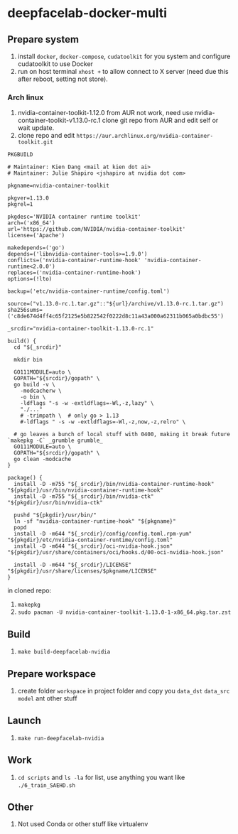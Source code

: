 # deepfacelab-docker-multi
## Prepare system
1. install `docker`, `docker-compose`, `cudatoolkit` for you system and configure cudatoolkit to use Docker
2. run on host terminal `xhost +` to allow connect to X server (need due this after reboot, setting not store).
### Arch linux
1. nvidia-container-toolkit-1.12.0 from AUR not work, need use nvidia-container-toolkit-v1.13.0-rc.1 clone git repo from AUR and edit self or wait update. 
2. clone repo and edit `https://aur.archlinux.org/nvidia-container-toolkit.git`

`PKGBUILD`
```
# Maintainer: Kien Dang <mail at kien dot ai>
# Maintainer: Julie Shapiro <jshapiro at nvidia dot com>

pkgname=nvidia-container-toolkit

pkgver=1.13.0
pkgrel=1

pkgdesc='NVIDIA container runtime toolkit'
arch=('x86_64')
url='https://github.com/NVIDIA/nvidia-container-toolkit'
license=('Apache')

makedepends=('go')
depends=('libnvidia-container-tools>=1.9.0')
conflicts=('nvidia-container-runtime-hook' 'nvidia-container-runtime<2.0.0')
replaces=('nvidia-container-runtime-hook')
options=(!lto)

backup=('etc/nvidia-container-runtime/config.toml')

source=("v1.13.0-rc.1.tar.gz"::"${url}/archive/v1.13.0-rc.1.tar.gz")
sha256sums=('c8de674d4ff4c65f2125e5b822542f0222d8c11a43a000a62311b065a0bdbc55')

_srcdir="nvidia-container-toolkit-1.13.0-rc.1"

build() {
  cd "${_srcdir}"

  mkdir bin

  GO111MODULE=auto \
  GOPATH="${srcdir}/gopath" \
  go build -v \
    -modcacherw \
    -o bin \
    -ldflags "-s -w -extldflags=-Wl,-z,lazy" \
    "./..."
    # -trimpath \  # only go > 1.13
    #-ldflags " -s -w -extldflags=-Wl,-z,now,-z,relro" \

  # go leaves a bunch of local stuff with 0400, making it break future `makepkg -C` _grumble grumble_
  GO111MODULE=auto \
  GOPATH="${srcdir}/gopath" \
  go clean -modcache
}

package() {
  install -D -m755 "${_srcdir}/bin/nvidia-container-runtime-hook" "${pkgdir}/usr/bin/nvidia-container-runtime-hook"
  install -D -m755 "${_srcdir}/bin/nvidia-ctk" "${pkgdir}/usr/bin/nvidia-ctk"

  pushd "${pkgdir}/usr/bin/"
  ln -sf "nvidia-container-runtime-hook" "${pkgname}"
  popd
  install -D -m644 "${_srcdir}/config/config.toml.rpm-yum" "${pkgdir}/etc/nvidia-container-runtime/config.toml"
  install -D -m644 "${_srcdir}/oci-nvidia-hook.json" "${pkgdir}/usr/share/containers/oci/hooks.d/00-oci-nvidia-hook.json"

  install -D -m644 "${_srcdir}/LICENSE" "${pkgdir}/usr/share/licenses/$pkgname/LICENSE"
}
```
in cloned repo:
1. `makepkg`
2. `sudo pacman -U nvidia-container-toolkit-1.13.0-1-x86_64.pkg.tar.zst`
## Build
1. `make build-deepfacelab-nvidia`
## Prepare workspace
1. create folder `workspace` in project folder and copy you `data_dst` `data_src` `model` ant other stuff
## Launch
1. `make run-deepfacelab-nvidia`
## Work
1. `cd scripts` and `ls -la` for list, use anything you want like `./6_train_SAEHD.sh`

## Other
1. Not used Conda or other stuff like virtualenv
